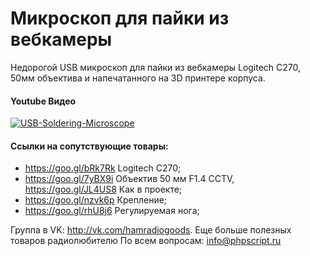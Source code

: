 # Микроскоп для пайки из вебкамеры
Недорогой USB микроскоп для пайки из вебкамеры Logitech C270, 50мм объектива и напечатанного на 3D принтере корпуса.
#### Youtube Видео
[![USB-Soldering-Microscope](http://img.youtube.com/vi/ux7mMREgl5g/0.jpg)](https://youtu.be/ux7mMREgl5g)
#### Ссылки на сопутствующие товары:
* https://goo.gl/bRk7Rk Logitech C270;
* https://goo.gl/7yBX9i Объектив 50 мм F1.4 CCTV, https://goo.gl/JL4US8 Как в проекте;
* https://goo.gl/nzvk6p Крепление;
* https://goo.gl/rhU8j6 Регулируемая нога;

Группа в VK: http://vk.com/hamradiogoods. Еще больше полезных товаров радиолюбителю
По всем вопросам: info@phpscript.ru